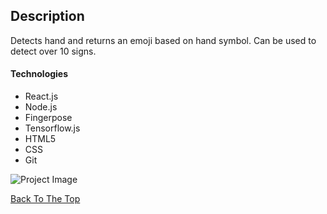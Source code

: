 
## Description

Detects hand and returns an emoji based on hand symbol. Can be used to detect over 10 signs.

#### Technologies

- React.js
- Node.js
- Fingerpose 
- Tensorflow.js
- HTML5
- CSS
- Git
 


![Project Image](./Desktop/test.png)


[Back To The Top](#Portfolio)

